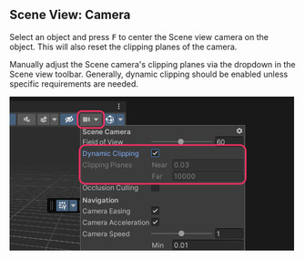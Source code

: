 ## Scene View: Camera
Select an object and press <kbd>F</kbd> to center the Scene view camera on the object. This will also reset the clipping planes of the camera.  

Manually adjust the Scene camera's clipping planes via the dropdown in the Scene view toolbar.
Generally, dynamic clipping should be enabled unless specific requirements are needed.

![Scene View Clipping](scene-view-clipping.png)  